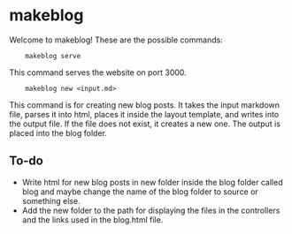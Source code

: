 # makeblog

Welcome to makeblog! These are the possible commands:

```
    makeblog serve
```

This command serves the website on port 3000.

```
    makeblog new <input.md> 
```

This command is for creating new blog posts. It takes the input markdown file,
parses it into html, places it inside the layout template, and writes into the
output file. If the file does not exist, it creates a new one. The output is
placed into the blog folder.

## To-do

- Write html for new blog posts in new folder inside the blog folder called blog and maybe change the name of the blog folder to source or something else.
- Add the new folder to the path for displaying the files in the controllers and the links used in the blog.html file.

